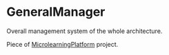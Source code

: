 # GeneralManager
Overall management system of the whole architecture.

Piece of [MicrolearningPlatform](https://github.com/InaoLatu/MicroLearningPlatform) project.
